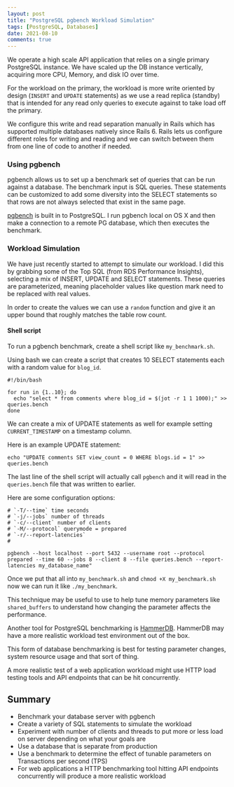 ```yaml
---
layout: post
title: "PostgreSQL pgbench Workload Simulation"
tags: [PostgreSQL, Databases]
date: 2021-08-10
comments: true
---
```


We operate a high scale API application that relies on a single primary PostgreSQL instance. We have scaled up the DB instance vertically, acquiring more CPU, Memory, and disk IO over time.

For the workload on the primary, the workload is more write oriented by design (`INSERT` and `UPDATE` statements) as we use a read replica (standby) that is intended for any read only queries to execute against to take load off the primary.

We configure this write and read separation manually in Rails which has supported multiple databases natively since Rails 6. Rails lets us configure different roles for writing and reading and we can switch between them from one line of code to another if needed.

### Using pgbench

pgbench allows us to set up a benchmark set of queries that can be run against a database. The benchmark input is SQL queries. These statements can be customized to add some diversity into the SELECT statements so that rows are not always selected that exist in the same page.

[pgbench](https://www.postgresql.org/docs/10/pgbench.html) is built in to PostgreSQL. I run pgbench local on OS X and then make a connection to a remote PG database, which then executes the benchmark.

### Workload Simulation

We have just recently started to attempt to simulate our workload. I did this by grabbing some of the Top SQL (from RDS Performance Insights), selecting a mix of INSERT, UPDATE and SELECT statements. These queries are parameterized, meaning placeholder values like question mark need to be replaced with real values.

In order to create the values we can use a `random` function and give it an upper bound that roughly matches the table row count.


#### Shell script

To run a pgbench benchmark, create a shell script like `my_benchmark.sh`.

Using bash we can create a script that creates 10 SELECT statements each with a random value for `blog_id`.

```
#!/bin/bash

for run in {1..10}; do
  echo "select * from comments where blog_id = $(jot -r 1 1 1000);" >> queries.bench
done
```

We can create a mix of UPDATE statements as well for example setting `CURRENT_TIMESTAMP` on a timestamp column.

Here is an example UPDATE statement:

```
echo "UPDATE comments SET view_count = 0 WHERE blogs.id = 1" >> queries.bench
```


The last line of the shell script will actually call `pgbench` and it will read in the `queries.bench` file that was written to earlier.

Here are some configuration options:


```
# `-T/--time` time seconds
# `-j/--jobs` number of threads
# `-c/--client` number of clients
# `-M/--protocol` querymode = prepared
# `-r/--report-latencies`
#

pgbench --host localhost --port 5432 --username root --protocol prepared --time 60 --jobs 8 --client 8 --file queries.bench --report-latencies my_database_name"
```

Once we put that all into `my_benchmark.sh` and `chmod +X my_benchmark.sh` now we can run it like `./my_benchmark`.

This technique may be useful to use to help tune memory parameters like `shared_buffers` to understand how changing the parameter affects the performance.

Another tool for PostgreSQL benchmarking is [HammerDB](https://github.com/TPC-Council/HammerDB). HammerDB may have a more realistic workload test environment out of the box.

This form of database benchmarking is best for testing parameter changes, system resource usage and that sort of thing.

A more realistic test of a web application workload might use HTTP load testing tools and API endpoints that can be hit concurrently.


## Summary

* Benchmark your database server with pgbench
* Create a variety of SQL statements to simulate the workload
* Experiment with number of clients and threads to put more or less load on server depending on what your goals are
* Use a database that is separate from production
* Use a benchmark to determine the effect of tunable parameters on Transactions per second (TPS)
* For web applications a HTTP benchmarking tool hitting API endpoints concurrently will produce a more realistic workload
